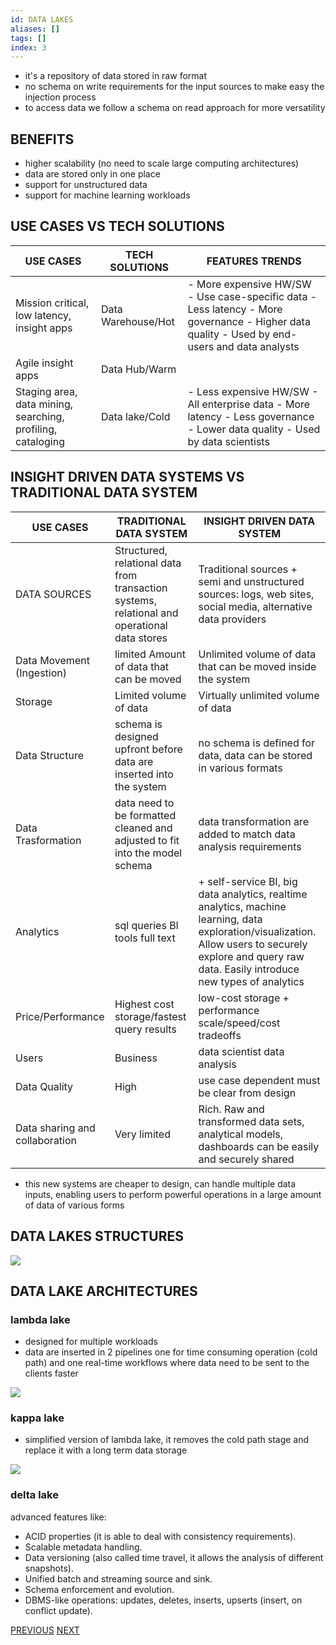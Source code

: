```yaml
---
id: DATA LAKES
aliases: []
tags: []
index: 3
---
```



- it's a repository of data stored in raw format
- no schema on write requirements for the input sources to make easy the injection process
- to access data we follow a  schema on read approach for more versatility

## BENEFITS

- higher scalability (no need to scale large computing architectures)
- data are stored only in one place
- support for unstructured data
- support for machine learning workloads

## USE CASES VS TECH SOLUTIONS

| USE CASES                                                   | TECH SOLUTIONS     | FEATURES TRENDS                                                                                                                              |
|-------------------------------------------------------------|--------------------|----------------------------------------------------------------------------------------------------------------------------------------------|
| Mission critical, low latency, insight apps                 | Data Warehouse/Hot | - More expensive HW/SW - Use case-specific data - Less latency - More governance - Higher data quality - Used by end-users and data analysts |
| Agile insight apps                                          | Data Hub/Warm      |                                                                                                                                              |
| Staging area, data mining, searching, profiling, cataloging | Data lake/Cold     | - Less expensive HW/SW - All enterprise data - More latency - Less governance - Lower data quality - Used by data scientists                 |


## INSIGHT DRIVEN DATA SYSTEMS VS TRADITIONAL DATA SYSTEM

| USE CASES                      | TRADITIONAL DATA SYSTEM                                                                      | INSIGHT DRIVEN DATA SYSTEM                                                                                                                                                                               |
|--------------------------------|----------------------------------------------------------------------------------------------|----------------------------------------------------------------------------------------------------------------------------------------------------------------------------------------------------------|
| DATA SOURCES                   | Structured, relational data from transaction systems, relational and operational data stores | Traditional sources + semi and unstructured sources: logs, web sites, social media, alternative data providers                                                                                           |
| Data Movement (Ingestion)      | limited Amount of data that can be moved                                                     | Unlimited volume of data that can be moved inside the system                                                                                                                                             |
| Storage                        | Limited volume of data                                                                       | Virtually unlimited volume of data                                                                                                                                                                       |
| Data Structure                 | schema is designed upfront before data are inserted into the system                          | no schema is defined for data, data can be stored in various formats                                                                                                                                     |
| Data Trasformation             | data need to be formatted cleaned and adjusted to fit into the model schema                  | data transformation are added to match data analysis requirements                                                                                                                                        |
| Analytics                      | sql queries BI tools full text                                                               | + self-service BI, big data analytics, realtime analytics, machine learning, data exploration/visualization. Allow users to securely explore and query raw data. Easily introduce new types of analytics |
| Price/Performance              | Highest cost storage/fastest query results                                                   | low-cost storage + performance scale/speed/cost tradeoffs                                                                                                                                                |
| Users                          | Business                                                                                     | data scientist data analysis                                                                                                                                                                             |
| Data Quality                   | High                                                                                         | use case dependent must be clear from design                                                                                                                                                             |
| Data sharing and collaboration | Very limited                                                                                 | Rich. Raw and transformed data sets, analytical models, dashboards can be easily and securely shared                                                                                                     |


- this new systems are cheaper to design, can handle multiple data inputs, enabling users to perform powerful operations in a large amount of data of various forms

## DATA LAKES STRUCTURES

![](datamining/Pasted_image_20231017155132.png)


## DATA LAKE ARCHITECTURES

### lambda lake

- designed for multiple workloads
- data are inserted in 2 pipelines one for time consuming operation (cold path) and one real-time workflows where data need to be sent to the clients faster

![](datamining/Pasted_image_20231017165627.png)

### kappa lake

-  simplified version of lambda lake, it removes the cold path stage and replace it with a long term data storage

![](datamining/Pasted_image_20231017165903.png)

### delta lake

advanced features like:

- ACID properties (it is able to deal with consistency requirements).
- Scalable metadata handling.
- Data versioning (also called time travel, it allows the analysis of different snapshots).
- Unified batch and streaming source and sink.
- Schema enforcement and evolution.
- DBMS-like operations: updates, deletes, inserts, upserts (insert, on conflict update).

[PREVIOUS](OLAP.md) [NEXT](DATA_WAREHOUSE_ARCHITECTURES.md)
